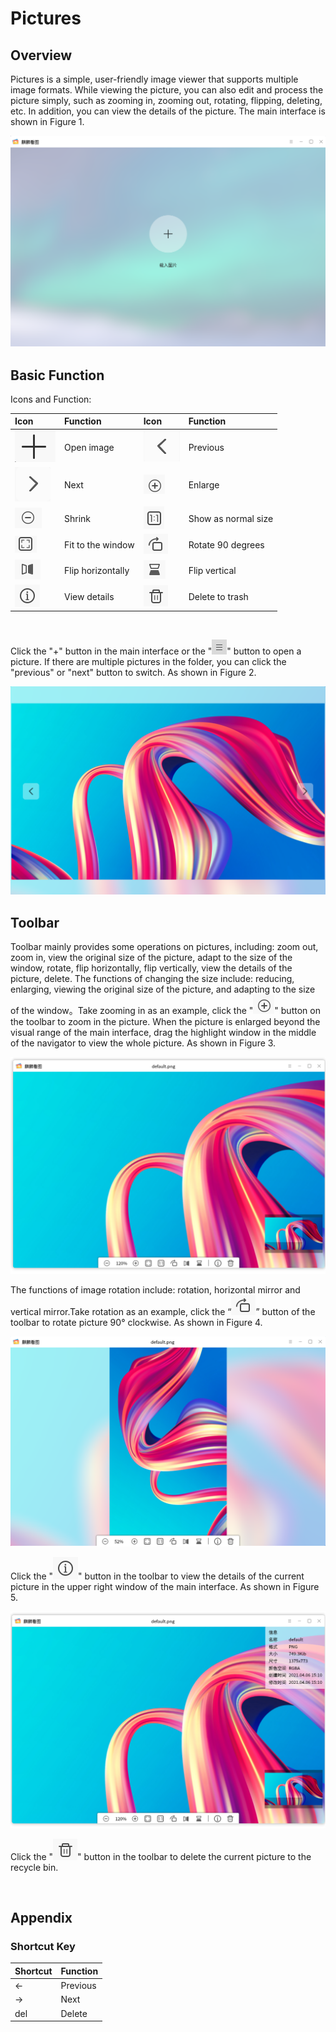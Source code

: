 # Pictures
## Overview
Pictures is a simple, user-friendly image viewer that supports multiple image formats. While viewing the picture, you can also edit and process the picture simply, such as zooming in,
zooming out, rotating, flipping, deleting, etc. In addition, you can view the details of the picture. The main interface is shown in Figure 1.

![Fig 1 Eyes of Kylin Photo Viewer-big](image/main.png)
<br>

## Basic Function
Icons and Function:

| Icon | Function | Icon | Function |
| :------------ | :------------ | :------------ | :------------ |
|![](image/btn0.png)|	Open image	|![](image/btn1.png)|	Previous
|![](image/btn2.png)|	Next|![](image/btn3.png)|	Enlarge
|![](image/btn4.png)|	Shrink|![](image/btn5.png)|	Show as normal size
|![](image/btn6.png)|	Fit to the window|![](image/btn7.png)|Rotate 90 degrees
|![](image/btn8.png)|	Flip horizontally|![](image/btn9.png)|Flip vertical
|![](image/btn10.png)|	View details|![](image/btn11.png)| Delete to trash

<br>

Click the "+" button in the main interface or the "![](image/menu1.png)" button to open a picture. If there are multiple pictures in the folder, you can click the "previous" or "next" button
to switch. As shown in Figure 2.

![Fig 2 Open image-big](image/openImage.png)
<br>

## Toolbar
Toolbar mainly provides some operations on pictures, including: zoom out, zoom in, view the original size of the picture, adapt to the size of the window, rotate, flip horizontally, flip
vertically, view the details of the picture, delete.
The functions of changing the size include: reducing, enlarging, viewing the original size of the picture, and adapting to the size of the window。Take zooming in as an example, click the 
"![](image/btn3.png)" button on the toolbar to zoom in the picture. When the picture is enlarged beyond the visual range of the main interface, drag the highlight window in the middle of the
navigator to view the whole picture. As shown in Figure 3.

![Fig 3 Enlarge——Navigator-big](image/enlarge1.png)

The functions of image rotation include: rotation, horizontal mirror and vertical mirror.Take rotation as an example, click the “![](image/btn7.png)” button of the toolbar to rotate picture 90°
 clockwise. As shown in Figure 4.

![Fig 4 Rorate-big](image/rorate.png)

Click the "![](image/btn10.png)" button in the toolbar to view the details of the current picture in the upper right window of the main interface. As shown in Figure 5.

![Fig 5 View details-big](image/information1.png)

Click the "![](image/btn11.png)" button in the toolbar to delete the current picture to the recycle bin.

<br>

## Appendix
### Shortcut Key

| Shortcut | Function |
| :------------ | :------------ | 
|← | Previous
|→ | Next
|del | Delete


